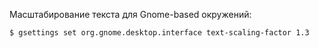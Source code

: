 Масштабирование текста для Gnome-based окружений:

```bash
$ gsettings set org.gnome.desktop.interface text-scaling-factor 1.3
```
